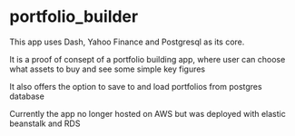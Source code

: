 # portfolio_builder

This app uses Dash, Yahoo Finance and Postgresql as its core.

It is a proof of consept of a portfolio building app, where user can choose what assets to buy and see some simple key figures

It also offers the option to save to and load portfolios from postgres database

Currently the app no longer hosted on AWS but  was deployed with elastic beanstalk and RDS
